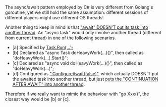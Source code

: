 The async/await pattern employed by C# is very different from Golang's goroutine, yet we still hold the same assumption: different sessions of different players might use different OS threads! 

Another thing to keep in mind is that ["await" DOESN'T put its task into another thread](https://learn.microsoft.com/en-us/dotnet/csharp/asynchronous-programming/task-asynchronous-programming-model#BKMK_Threads). An "async task" would only involve another thread (different from current thread) in one of the following scenarios.
- [a] Specified by [Task.Run(...)](https://learn.microsoft.com/en-us/dotnet/api/system.threading.tasks.task.run?view=netstandard-2.1);
- [b] Declared as "async Task doHeavyWork(...){}", then called as "doHeavyWork(...).Start()";
- [c] Declared as "async void doHeavyWork(...){}", then called as "doHeavyWork(...)";
- [d] Configured as [".ConfigureAwait(false)"](https://learn.microsoft.com/en-us/dotnet/api/system.threading.tasks.task.configureawait?view=net-7.0), which actually DOESN'T put the awaited task into another thread, but just [puts the "CONTINUATION AFTER AWAIT" into another thread](https://devblogs.microsoft.com/dotnet/configureawait-faq/).

Therefore if we really want to mimic the behaviour with "go Xxx()", the closest way would be [b] or [c].
